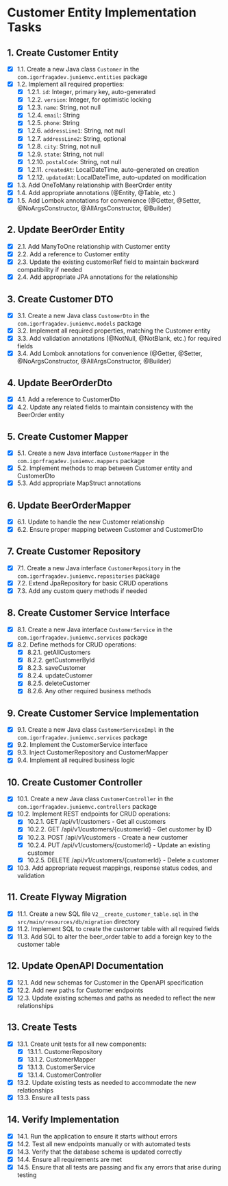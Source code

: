 # Customer Entity Implementation Tasks

## 1. Create Customer Entity
- [x] 1.1. Create a new Java class `Customer` in the `com.igorfragadev.juniemvc.entities` package
- [x] 1.2. Implement all required properties:
  - [x] 1.2.1. `id`: Integer, primary key, auto-generated
  - [x] 1.2.2. `version`: Integer, for optimistic locking
  - [x] 1.2.3. `name`: String, not null
  - [x] 1.2.4. `email`: String
  - [x] 1.2.5. `phone`: String
  - [x] 1.2.6. `addressLine1`: String, not null
  - [x] 1.2.7. `addressLine2`: String, optional
  - [x] 1.2.8. `city`: String, not null
  - [x] 1.2.9. `state`: String, not null
  - [x] 1.2.10. `postalCode`: String, not null
  - [x] 1.2.11. `createdAt`: LocalDateTime, auto-generated on creation
  - [x] 1.2.12. `updatedAt`: LocalDateTime, auto-updated on modification
- [x] 1.3. Add OneToMany relationship with BeerOrder entity
- [x] 1.4. Add appropriate annotations (@Entity, @Table, etc.)
- [x] 1.5. Add Lombok annotations for convenience (@Getter, @Setter, @NoArgsConstructor, @AllArgsConstructor, @Builder)

## 2. Update BeerOrder Entity
- [x] 2.1. Add ManyToOne relationship with Customer entity
- [x] 2.2. Add a reference to Customer entity
- [x] 2.3. Update the existing customerRef field to maintain backward compatibility if needed
- [x] 2.4. Add appropriate JPA annotations for the relationship

## 3. Create Customer DTO
- [x] 3.1. Create a new Java class `CustomerDto` in the `com.igorfragadev.juniemvc.models` package
- [x] 3.2. Implement all required properties, matching the Customer entity
- [x] 3.3. Add validation annotations (@NotNull, @NotBlank, etc.) for required fields
- [x] 3.4. Add Lombok annotations for convenience (@Getter, @Setter, @NoArgsConstructor, @AllArgsConstructor, @Builder)

## 4. Update BeerOrderDto
- [x] 4.1. Add a reference to CustomerDto
- [x] 4.2. Update any related fields to maintain consistency with the BeerOrder entity

## 5. Create Customer Mapper
- [x] 5.1. Create a new Java interface `CustomerMapper` in the `com.igorfragadev.juniemvc.mappers` package
- [x] 5.2. Implement methods to map between Customer entity and CustomerDto
- [x] 5.3. Add appropriate MapStruct annotations

## 6. Update BeerOrderMapper
- [x] 6.1. Update to handle the new Customer relationship
- [x] 6.2. Ensure proper mapping between Customer and CustomerDto

## 7. Create Customer Repository
- [x] 7.1. Create a new Java interface `CustomerRepository` in the `com.igorfragadev.juniemvc.repositories` package
- [x] 7.2. Extend JpaRepository for basic CRUD operations
- [x] 7.3. Add any custom query methods if needed

## 8. Create Customer Service Interface
- [x] 8.1. Create a new Java interface `CustomerService` in the `com.igorfragadev.juniemvc.services` package
- [x] 8.2. Define methods for CRUD operations:
  - [x] 8.2.1. getAllCustomers
  - [x] 8.2.2. getCustomerById
  - [x] 8.2.3. saveCustomer
  - [x] 8.2.4. updateCustomer
  - [x] 8.2.5. deleteCustomer
  - [x] 8.2.6. Any other required business methods

## 9. Create Customer Service Implementation
- [x] 9.1. Create a new Java class `CustomerServiceImpl` in the `com.igorfragadev.juniemvc.services` package
- [x] 9.2. Implement the CustomerService interface
- [x] 9.3. Inject CustomerRepository and CustomerMapper
- [x] 9.4. Implement all required business logic

## 10. Create Customer Controller
- [x] 10.1. Create a new Java class `CustomerController` in the `com.igorfragadev.juniemvc.controllers` package
- [x] 10.2. Implement REST endpoints for CRUD operations:
  - [x] 10.2.1. GET /api/v1/customers - Get all customers
  - [x] 10.2.2. GET /api/v1/customers/{customerId} - Get customer by ID
  - [x] 10.2.3. POST /api/v1/customers - Create a new customer
  - [x] 10.2.4. PUT /api/v1/customers/{customerId} - Update an existing customer
  - [x] 10.2.5. DELETE /api/v1/customers/{customerId} - Delete a customer
- [x] 10.3. Add appropriate request mappings, response status codes, and validation

## 11. Create Flyway Migration
- [x] 11.1. Create a new SQL file `V2__create_customer_table.sql` in the `src/main/resources/db/migration` directory
- [x] 11.2. Implement SQL to create the customer table with all required fields
- [x] 11.3. Add SQL to alter the beer_order table to add a foreign key to the customer table

## 12. Update OpenAPI Documentation
- [x] 12.1. Add new schemas for Customer in the OpenAPI specification
- [x] 12.2. Add new paths for Customer endpoints
- [x] 12.3. Update existing schemas and paths as needed to reflect the new relationships

## 13. Create Tests
- [x] 13.1. Create unit tests for all new components:
  - [x] 13.1.1. CustomerRepository
  - [x] 13.1.2. CustomerMapper
  - [x] 13.1.3. CustomerService
  - [x] 13.1.4. CustomerController
- [x] 13.2. Update existing tests as needed to accommodate the new relationships
- [x] 13.3. Ensure all tests pass

## 14. Verify Implementation
- [x] 14.1. Run the application to ensure it starts without errors
- [x] 14.2. Test all new endpoints manually or with automated tests
- [x] 14.3. Verify that the database schema is updated correctly
- [x] 14.4. Ensure all requirements are met
- [x] 14.5. Ensure that all tests are passing and fix any errors that arise during testing
